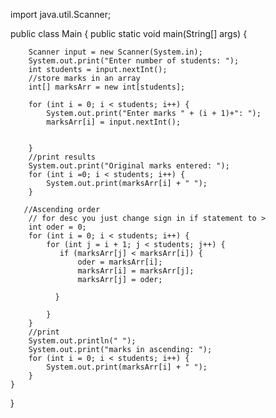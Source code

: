 import java.util.Scanner;


public class Main {
    public static void main(String[] args) {

        Scanner input = new Scanner(System.in);
        System.out.print("Enter number of students: ");
        int students = input.nextInt();
        //store marks in an array
        int[] marksArr = new int[students];

        for (int i = 0; i < students; i++) {
            System.out.print("Enter marks " + (i + 1)+": ");
            marksArr[i] = input.nextInt();


        }
        //print results
        System.out.print("Original marks entered: ");
        for (int i =0; i < students; i++) {
            System.out.print(marksArr[i] + " ");
        }

       //Ascending order
        // for desc you just change sign in if statement to >
        int oder = 0;
        for (int i = 0; i < students; i++) {
            for (int j = i + 1; j < students; j++) {
               if (marksArr[j] < marksArr[i]) {
                   oder = marksArr[i];
                   marksArr[i] = marksArr[j];
                   marksArr[j] = oder;

              }

            }
        }
        //print
        System.out.println(" ");
        System.out.print("marks in ascending: ");
        for (int i = 0; i < students; i++) {
            System.out.print(marksArr[i] + " ");
        }
    }
}
